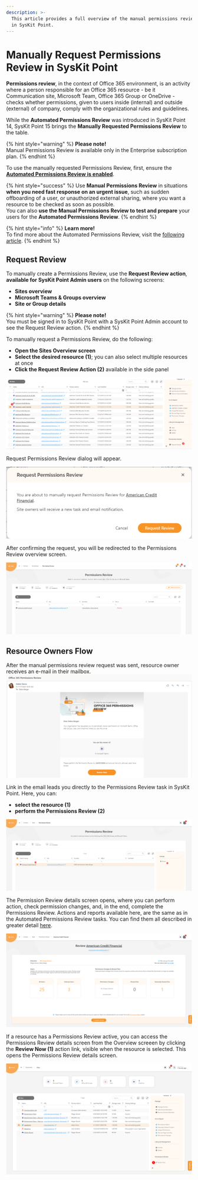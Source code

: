 ```yaml
---
description: >-
  This article provides a full overview of the manual permissions review process
  in SysKit Point.
---
```


# Manually Request Permissions Review in SysKit Point

**Permissions review**, in the context of Office 365 environment, is an activity where a person responsible for an Office 365 resource - be it Communication site, Microsoft Team, Office 365 Group or OneDrive - checks whether permissions, given to users inside \(internal\) and outside \(external\) of company, comply with the organizational rules and guidelines.

While the **Automated Permissions Review** was introduced in SysKit Point 14, SysKit Point 15 brings the **Manually Requested Permissions Review** to the table. 

{% hint style="warning" %}
**Please note!**  
Manual Permissions Review is available only in the Enterprise subscription plan.
{% endhint %}

To use the manually requested Permissions Review, first, ensure the [**Automated Permissions Review is enabled**](../installation-and-configuration/enable-permissions-review.md).

{% hint style="success" %}
Use **Manual Permissions Review** in situations **when you need fast response on an urgent issue**, such as sudden offboarding of a user, or unauthorized external sharing, where you want a resource to be checked as soon as possible.  
You can also **use the Manual Permissions Review to test and prepare** your users for the **Automated Permissions Review**.
{% endhint %}

{% hint style="info" %}
**Learn more!**   
To find more about the Automated Permissions Review, visit the [following article](permissions-review.md).
{% endhint %}

## Request Review

To manually create a Permissions Review, use the **Request Review action**, **available for SysKit Point Admin users** on the following screens:

* **Sites overview**
* **Microsoft Teams & Groups overview**
* **Site or Group details**

{% hint style="warning" %}
**Please note!**  
You must be signed in to SysKit Point with a SysKit Point Admin account to see the Request Review action.
{% endhint %}

To manually request a Permissions Review, do the following:

* **Open the Sites Overview screen**
* **Select the desired resource \(1\)**; you can also select multiple resources at once
* **Click the Request Review Action \(2\)** available in the side panel

![Request Review action](../.gitbook/assets/manually-request-permissions-review_2.png)

Request Permissions Review dialog will appear. 

![Request Permissions Review dialog](../.gitbook/assets/manually-request-permissions-review_3.png)

After confirming the request, you will be redirected to the Permissions Review overview screen. 

![Permissions Review overview screen](../.gitbook/assets/manually-request-permissions-review_4.png)

## Resource Owners Flow

After the manual permissions review request was sent, resource owner receives an e-mail in their mailbox. ![Permissions Review email](../.gitbook/assets/manually-request-permissions-review_5.png)

Link in the email leads you directly to the Permissions Review task in SysKit Point. Here, you can:

* **select the resource \(1\)**
* **perform the Permissions Review \(2\)**

![Permissions Review task screen](../.gitbook/assets/manually-request-permissions-review_6.png)

The Permission Review details screen opens, where you can perform action, check permission changes, and, in the end, complete the Permissions Review. Actions and reports available here, are the same as in the Automated Permissions Review tasks. You can find them all described in greater detail [here](permissions-review.md#permissions-review-task-details).

![Permissions Review task screen](../.gitbook/assets/manually-request-permissions-review_7.png)

If a resource has a Permissions Review active, you can access the Permissions Review details screen from the Overview screeen by clicking the **Review Now \(1\)** action link, visible when the resource is selected. This opens the Permissions Review details screen.

![Permissions Review task screen](../.gitbook/assets/manually-request-permissions-review_10.png)

